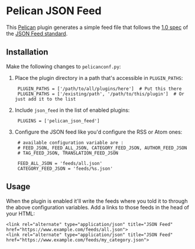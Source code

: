 # Pelican JSON Feed

This [Pelican](http://docs.getpelican.com/en/stable/) plugin generates a simple feed file that follows the [1.0 spec](https://jsonfeed.org/version/1) of the [JSON Feed standard](https://jsonfeed.org/).

## Installation

Make the following changes to `pelicanconf.py`:

1. Place the plugin directory in a path that's accessible in `PLUGIN_PATHS`:

        PLUGIN_PATHS = ['/path/to/all/plugins/here']  # Put this there
        PLUGIN_PATHS = ['/existing/path', '/path/to/this/plugin']  # Or just add it to the list

2. Include `json_feed` in the list of enabled plugins:

        PLUGINS = ['pelican_json_feed']

3. Configure the JSON feed like you'd configure the RSS or Atom ones:
          
        # available configuration variable are :
        # FEED_JSON, FEED_ALL_JSON, CATEGORY_FEED_JSON, AUTHOR_FEED_JSON   
        # TAG_FEED_JSON, TRANSLATION_FEED_JSON
        
        FEED_ALL_JSON = 'feeds/all.json'                                                
        CATEGORY_FEED_JSON = 'feeds/%s.json'
        
## Usage

When the plugin is enabled it'll write the feeds where you told it to through the above configuration variables. Add a links to those feeds in the head of your HTML:

    <link rel="alternate" type="application/json" title="JSON Feed" href="https://www.example.com/feeds/all.json">
    <link rel="alternate" type="application/json" title="JSON Feed" href="https://www.example.com/feeds/my_category.json">

